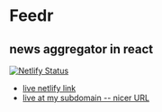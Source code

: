 # Feedr

## news aggregator in react

[![Netlify Status](https://api.netlify.com/api/v1/badges/84abbf1c-bf18-4307-af40-d7bb134e5271/deploy-status)](https://app.netlify.com/sites/frosty-morse-bebe1b/deploys)

-   [live netlify link](frosty-morse-bebe1b.netlify.app)
-   [live at my subdomain -- nicer URL](https://feedr.ianrackson.com/)
